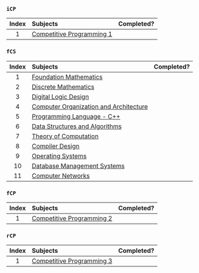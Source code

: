 ### `iCP`
| Index | Subjects | Completed? |
| :---: | :--- | :---: |
| 1 | [Competitive Programming 1](https://usaco.guide/) |  |

### `fCS`
| Index | Subjects | Completed? |
| :---: | :--- | :---: |
| 1 | [Foundation Mathematics](https://www.vitalsource.com/products/foundation-maths-anthony-croft-robert-davison-v9781292289731) |  |
| 2 | [Discrete Mathematics](https://www.vitalsource.com/products/mathematics-a-discrete-introduction-edward-a-scheinerman-v9781285402062) |  |
| 3 | [Digital Logic Design](https://www.vitalsource.com/products/digital-logic-design-holdsworth-brian-woods-v9780750645829) |  |
| 4 | [Computer Organization and Architecture](https://www.vitalsource.com/products/computer-organization-ghosh-v9789353164294) |  |
| 5 | [Programming Language - C++](https://www.vitalsource.com/products/introduction-to-c-george-s-tselikis-v9781000635744) |  |
| 6 | [Data Structures and Algorithms](https://india.oup.com/product/design-and-analysis-of-algorithms-9780198093695) |  |
| 7 | [Theory of Computation](https://www.vitalsource.com/products/introduction-to-the-theory-of-computation-michael-sipser-v9781285401065) |  |
| 8 | [Compiler Design](https://www.vitalsource.com/products/principles-of-compiler-design-v-raghavan-v9781259081408) |  |
| 9 | [Operating Systems](https://india.oup.com/product/principles-of-operating-systems-9780198082873) |  |
| 10 | [Database Management Systems](https://www.vitalsource.com/products/modern-database-management-jeff-hoffer-v9780134792279) |  |
| 11 | [Computer Networks](https://www.vitalsource.com/products/computer-networks-and-internets-douglas-e-comer-v9780133589139) |  |

### `fCP`
| Index | Subjects | Completed? |
| :---: | :--- | :---: |
| 1 | [Competitive Programming 2](https://cpbook.net/) |  |

### `rCP`
| Index | Subjects | Completed? |
| :---: | :--- | :---: |
| 1 | [Competitive Programming 3](https://link.springer.com/book/10.1007/978-3-030-39357-1) |  |

